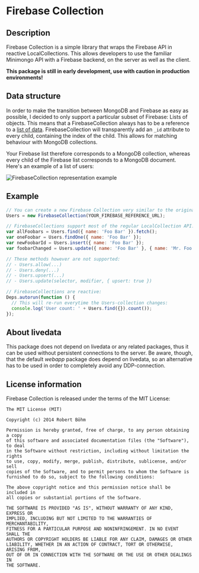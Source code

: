 # Firebase Collection

## Description

Firebase Collection is a simple library that wraps the Firebase API in reactive LocalCollections. This allows developers to use the familiar Minimongo API with a Firebase backend, on the server as well as the client.

**This package is still in early development, use with caution in production environments!**


## Data structure

In order to make the transition between MongoDB and Firebase as easy as possible, I decided to only support a particular subset of Firebase: Lists of objects. This means that a FirebaseCollection always has to be a reference to a [list of data](https://www.firebase.com/docs/managing-lists.html). FirebaseCollection will transparently add an `_id` attribute to every child, containing the index of the child. This allows for matching behaviour with MongoDB collections.

Your Firebase list therefore corresponds to a MongoDB collection, whereas every child of the Firebase list corresponds to a MongoDB document. Here's an example of a list of users:

![FirebaseCollection representation example](https://github.com/rynti/firebase-collection/raw/master/example.png)


## Example

```javascript
// You can create a new Firebase Collection very similar to the original Firebase API:
Users = new FirebaseCollection(YOUR_FIREBASE_REFERENCE_URL);

// FirebaseCollections support most of the regular LocalCollection API:
var allFoobars = Users.find({ name: 'Foo Bar' }).fetch();
var oneFoobar = Users.findOne({ name: 'Foo Bar' });
var newFoobarId = Users.insert({ name: 'Foo Bar' });
var foobarChanged = Users.update({ name: 'Foo Bar' }, { name: 'Mr. Foo Bar' }, { multi: true });

// These methods however are not supported:
// - Users.allow(...)
// - Users.deny(...)
// - Users.upsert(...)
// - Users.update(selector, modifier, { upsert: true })

// FirebaseCollections are reactive:
Deps.autorun(function () {
  // This will re-run everytime the Users-collection changes:
  console.log('User count: ' + Users.find({}).count());
});
```

## About livedata

This package does not depend on livedata or any related packages, thus it can be used without persistent connections to the server. Be aware, though, that the default *webapp* package does depend on livedata, so an alternative has to be used in order to completely avoid any DDP-connection.


## License information

Firebase Collection is released under the terms of the MIT License:

```
The MIT License (MIT)

Copyright (c) 2014 Robert Böhm

Permission is hereby granted, free of charge, to any person obtaining a copy
of this software and associated documentation files (the "Software"), to deal
in the Software without restriction, including without limitation the rights
to use, copy, modify, merge, publish, distribute, sublicense, and/or sell
copies of the Software, and to permit persons to whom the Software is
furnished to do so, subject to the following conditions:

The above copyright notice and this permission notice shall be included in
all copies or substantial portions of the Software.

THE SOFTWARE IS PROVIDED "AS IS", WITHOUT WARRANTY OF ANY KIND, EXPRESS OR
IMPLIED, INCLUDING BUT NOT LIMITED TO THE WARRANTIES OF MERCHANTABILITY,
FITNESS FOR A PARTICULAR PURPOSE AND NONINFRINGEMENT. IN NO EVENT SHALL THE
AUTHORS OR COPYRIGHT HOLDERS BE LIABLE FOR ANY CLAIM, DAMAGES OR OTHER
LIABILITY, WHETHER IN AN ACTION OF CONTRACT, TORT OR OTHERWISE, ARISING FROM,
OUT OF OR IN CONNECTION WITH THE SOFTWARE OR THE USE OR OTHER DEALINGS IN
THE SOFTWARE.
```

